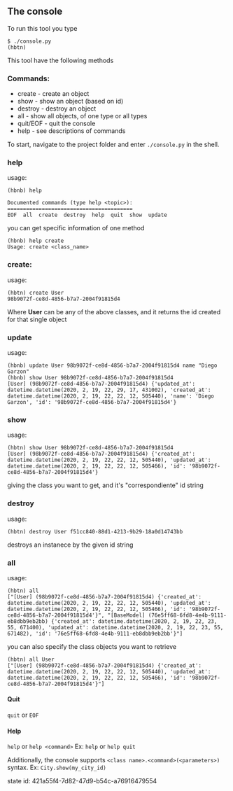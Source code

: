 ## The console

To run this tool you type

```
$ ./console.py
(hbtn)
```
This tool have the following methods



### Commands:
* create - create an object
* show - show an object (based on id)
* destroy - destroy an object
* all - show all objects, of one type or all types
* quit/EOF - quit the console
* help - see descriptions of commands

To start, navigate to the project folder and enter `./console.py` in the shell.

### help
 usage:
 
```
(hbnb) help

Documented commands (type help <topic>):
========================================
EOF  all  create  destroy  help  quit  show  update
```

you can get specific information of one method

```
(hbnb) help create
Usage: create <class_name>
```


### create:
 usage:
```
(hbtn) create User
98b9072f-ce8d-4856-b7a7-2004f91815d4
```

Where **User** can be any of the above classes, and it returns the id created for that single object

### update
  usage:
```
(hbnb) update User 98b9072f-ce8d-4856-b7a7-2004f91815d4 name "Diego Garzon"
(hbnb) show User 98b9072f-ce8d-4856-b7a7-2004f91815d4
[User] (98b9072f-ce8d-4856-b7a7-2004f91815d4) {'updated_at': datetime.datetime(2020, 2, 19, 22, 29, 17, 431002), 'created_at': datetime.datetime(2020, 2, 19, 22, 22, 12, 505440), 'name': 'Diego Garzon', 'id': '98b9072f-ce8d-4856-b7a7-2004f91815d4'}

```

### show
 usage:
```
(hbtn) show User 98b9072f-ce8d-4856-b7a7-2004f91815d4
[User] (98b9072f-ce8d-4856-b7a7-2004f91815d4) {'created_at': datetime.datetime(2020, 2, 19, 22, 22, 12, 505440), 'updated_at': datetime.datetime(2020, 2, 19, 22, 22, 12, 505466), 'id': '98b9072f-ce8d-4856-b7a7-2004f91815d4'}
```
giving the class you want to get, and it's "correspondiente" id string

### destroy
  usage:
```
(hbtn) destroy User f51cc840-88d1-4213-9b29-18a0d14743bb
```

destroys an instanece by the given id string

### all
 usage:
```
(hbtn) all
["[User] (98b9072f-ce8d-4856-b7a7-2004f91815d4) {'created_at': datetime.datetime(2020, 2, 19, 22, 22, 12, 505440), 'updated_at': datetime.datetime(2020, 2, 19, 22, 22, 12, 505466), 'id': '98b9072f-ce8d-4856-b7a7-2004f91815d4'}", "[BaseModel] (76e5ff68-6fd8-4e4b-9111-eb8dbb9eb2bb) {'created_at': datetime.datetime(2020, 2, 19, 22, 23, 55, 671400), 'updated_at': datetime.datetime(2020, 2, 19, 22, 23, 55, 671482), 'id': '76e5ff68-6fd8-4e4b-9111-eb8dbb9eb2bb'}"]
```
you can also specify the class objects you want to retrieve

```
(hbtn) all User
["[User] (98b9072f-ce8d-4856-b7a7-2004f91815d4) {'created_at': datetime.datetime(2020, 2, 19, 22, 22, 12, 505440), 'updated_at': datetime.datetime(2020, 2, 19, 22, 22, 12, 505466), 'id': '98b9072f-ce8d-4856-b7a7-2004f91815d4'}"]
```

#### Quit
`quit` or `EOF`

#### Help
`help` or `help <command>`
Ex:
`help` or `help quit`

Additionally, the console supports `<class name>.<command>(<parameters>)` syntax.
Ex:
`City.show(my_city_id)`



state id: 421a55f4-7d82-47d9-b54c-a76916479554
